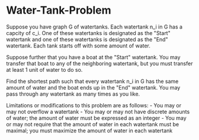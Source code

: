 Water-Tank-Problem
==================

Suppose you have graph G of watertanks. Each watertank n_i in G has a capcity of c_i. One of these watertanks is designated as the "Start" watertank and one of these watertanks is designated as the "End" watertank. Each tank starts off with some amount of water. 

Suppose further that you have a boat at the "Start" watertank. You may transfer that boat to any of the neighboring watertank, but you must transfer at least 1 unit of water to do so. 

Find the shortest path such that every watertank n_i in G has the same amount of water and the boat ends up in the "End" watertank. You may pass through any watertank as many times as you like. 

Limitations or modifications to this problem are as follows:
	- You may or may not overflow a watertank
	- You may or may not have discrete amounts of water; the amount of water must be expressed as an integer
	- You may or may not require that the amount of water in each watertank must be maximal; you must maximize the amount of water in each watertank
